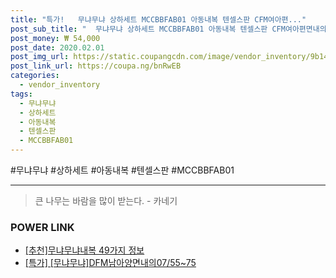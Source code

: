 ```yaml
--- 
title: "특가!   무냐무냐 상하세트 MCCBBFAB01 아동내복 텐셀스판 CFM여아편..." 
post_sub_title: "  무냐무냐 상하세트 MCCBBFAB01 아동내복 텐셀스판 CFM여아편면내의01" 
post_money: ₩ 54,000 
post_date: 2020.02.01 
post_img_url: https://static.coupangcdn.com/image/vendor_inventory/9b14/7e8f6f2ecc8cdac79ecdcb0b93fd1ff4076a920e81013cb6a0d77909b243.jpg 
post_link_url: https://coupa.ng/bnRwEB 
categories: 
  - vendor_inventory 
tags: 
  - 무냐무냐 
  - 상하세트 
  - 아동내복 
  - 텐셀스판 
  - MCCBBFAB01 
--- 
```

  #무냐무냐 #상하세트 #아동내복 #텐셀스판 #MCCBBFAB01 
<hr> 

> 큰 나무는 바람을 많이 받는다. - 카네기 


### POWER LINK

* <a href="https://blog.naver.com/fasyy4321/221792379917" target="_blank">[추천]무냐무냐내복 49가지 정보</a>
* <a href="https://blog.naver.com/sakai111/221792799574" target="_blank">[특가] [무냐무냐]DFM남아양면내의07/55~75</a>
